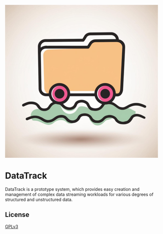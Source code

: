 ![Logo](/admin/logo.jpeg?raw=true "Optional Title")

# DataTrack

DataTrack is a prototype system, which provides easy creation and management of complex data streaming workloads for various degrees of structured and unstructured data.


## License

[GPLv3](https://www.gnu.org/licenses/)

